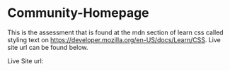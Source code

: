 # Community-Homepage

This is the assessment that is found at the mdn section of learn css called styling text on https://developer.mozilla.org/en-US/docs/Learn/CSS. Live site url can be found below. 


Live Site url: 
